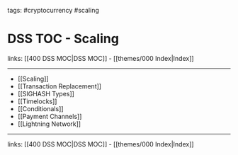 tags: #cryptocurrency #scaling

# DSS TOC - Scaling

links: [[400 DSS MOC|DSS MOC]] - [[themes/000 Index|Index]]

---

- [[Scaling]]
- [[Transaction Replacement]]
- [[SIGHASH Types]]
- [[Timelocks]]
- [[Conditionals]]
- [[Payment Channels]]
- [[Lightning Network]]

---
links: [[400 DSS MOC|DSS MOC]] - [[themes/000 Index|Index]]
